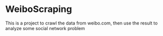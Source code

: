 # WeiboScraping
This is a project to crawl the data from weibo.com, then use the result to analyze some social network problem
